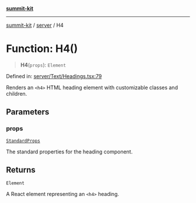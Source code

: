 [**summit-kit**](../../README.md)

***

[summit-kit](../../modules.md) / [server](../README.md) / H4

# Function: H4()

> **H4**(`props`): `Element`

Defined in: [server/Text/Headings.tsx:79](https://github.com/andrewgremlich/summit-kit/blob/d3a8005298067da321a6d201141a869090a11e76/src/react/server/Text/Headings.tsx#L79)

Renders an `<h4>` HTML heading element with customizable classes and children.

## Parameters

### props

[`StandardProps`](../type-aliases/StandardProps.md)

The standard properties for the heading component.

## Returns

`Element`

A React element representing an `<h4>` heading.
